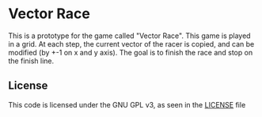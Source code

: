 # Vector Race

This is a prototype for the game called "Vector Race". This game is played in a grid. At each step, the current vector of the racer is copied, and can be modified (by +-1 on x and y axis). The goal is to finish the race and stop on the finish line.


## License

This code is licensed under the GNU GPL v3, as seen in the [LICENSE](LICENSE.md) file